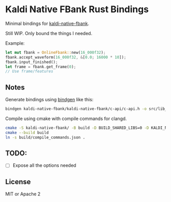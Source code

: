 # Kaldi Native FBank Rust Bindings

Minimal bindings for [kaldi-native-fbank](https://github.com/csukuangfj/kaldi-native-fbank).

Still WIP. Only bound the things I needed.

Example: 

```rs
let mut fbank = OnlineFbank::new(16_000f32);
fbank.accept_waveform(16_000f32, &[0.0; 16000 * 10]);
fbank.input_finished();
let frame = fbank.get_frame(0);
// Use frame/features
```

## Notes

Generate bindings using [bindgen][bindgen] like this:

```sh
bindgen kaldi-native-fbank/kaldi-native-fbank/c-api/c-api.h -o src/lib_sys.rs
```

Compile using cmake with compile commands for clangd.

```sh
cmake -S kaldi-native-fbank/ -B build -D BUILD_SHARED_LIBS=0 -D KALDI_NATIVE_FBANK_BUILD_PYTHON=0 -D KALDI_NATIVE_FBANK_BUILD_TESTS=0 -D CMAKE_EXPORT_COMPILE_COMMANDS=1
cmake --build build
ln -s build/compile_commands.json .
```

## TODO:

- [ ] Expose all the options needed

## License

MIT or Apache 2

[bindgen]: https://rust-lang.github.io/rust-bindgen/command-line-usage.html
